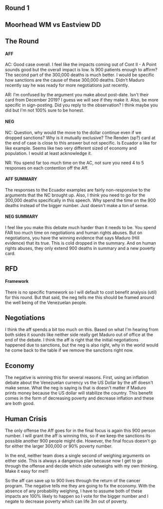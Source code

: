 ## Round 1
## Moorhead WM vs Eastview DD

## The Round

#### AFF
AC: Good case overall.  I feel like the impacts coming out of Cont II - A Point sounds good but the overall impact is low.  Is 900 patients enough to affirm?  The second part of the 300,000 deaths is much better.  I would be specific how sanctions are the cause of these 300,000 deaths.  Didn't Maduro recently say he was ready for more negotiations just recently.

AR: I'm confused by the argument you make about post-date.  Isn't their card from December 2019?  I guess we will see if they make it.  Also, be more specific in sign-posting.  Did you reply to the observation?  I think maybe you did but I'm not 100% sure to be honest.

#### NEG
NC: Question, why would the move to the dollar continue even if we dropped sanctions?  Why is it mutually exclusive?  The Renden (sp?) card at the end of case is close to this answer but not specific.  Is Ecuador a like for like example.  Seems like two very different sized of economy and population.  I would at least acknowledge it.

NR: You spend far too much time on the AC, not sure you need 4 to 5 responses on each contention off the Aff.

#### AFF SUMMARY
The responses to the Ecuador examples are fairly non-responsive to the arguments that the NC brought up.  Also, I think you need to go for the 300,000 deaths specifically in this speech.  Why spend the time on the 900 deaths instead of the bigger number.  Just doesn't make a ton of sense.

#### NEG SUMMARY
I feel like you make this debate much harder than it needs to be.  You spend FAR too much time on negotiations and human rights abuses.  But on negotiations, you have the winning evidence that says Maduro (Hill evidence) that its true.  This is cold dropped in the summary.  And on human rights abuses, they only extend 900 deaths in summary and a new poverty card.

## RFD

#### Framework
There is no specific framework so I will default to cost benefit analysis (util) for this round.  But that said, the neg tells me this should be framed around the well being of the Venezuelan people.

## Negotiations
I think the aff spends a bit too much on this.  Based on what I'm hearing from both sides it sounds like neither side really get Maduro out of office at the end of the debate.  I think the aff is right that the initial negotiations happened due to sanctions, but the neg is also right, why in the world would he come back to the table if we remove the sanctions right now.

## Economy
The negative is winning this for several reasons.  First, using an inflation debate about the Venezuelan currency vs the US Dollar by the aff doesn't make sense.  What the neg is saying is that is doesn't matter if Maduro prints money because the US dollar will stabilize the country.  This benefit comes in the form of decreasing poverty and decrease inflation and these are both good.

## Human Crisis
The only offense the Aff goes for in the final focus is again this 900 person number.   I will grant the aff is winning this, so if we keep the sanctions its possible another 900 people might die.  However, the final focus doesn't go for either the larger 300,000 or 90% poverty number.

In the end, neither team does a single second of weighing arguments on either side.  This is always a dangerous plan because now I get to go through the offense and decide which side outweighs with my own thinking.  Make it easy for me!!!

So the aff can save up to 900 lives through the return of the cancer program.  The negative tells me they are going to fix the economy.  With the absence of any probability weighing, I have to assume both of these impacts are 100% likely to happen so I vote for the bigger number and I negate to decrease poverty which can life 3m out of poverty.


